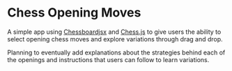 # Chess Opening Moves

A simple app using [Chessboardjsx](https://chessboardjsx.com/) and
[Chess.js](https://github.com/jhlywa/chess.js) to give users the ability to select opening chess
moves and explore variations through drag and drop.

Planning to eventually add explanations about the strategies behind each of the openings and
instructions that users can follow to learn variations.
